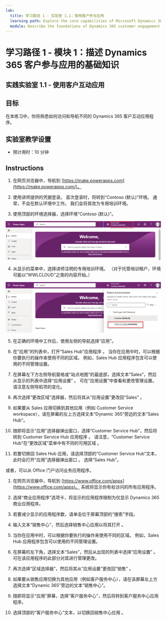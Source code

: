 ```yaml
---
lab:
  title: 学习路径 1 - 实验室 1.1：使用客户参与应用
  learning path: Explore the core capabilities of Microsoft Dynamics 365 customer engagement apps
  module: Describe the foundations of Dynamics 365 customer engagement apps
---
```


学习路径 1 - 模块 1：描述 Dynamics 365 客户参与应用的基础知识
========================

## 实践实验室 1.1 - 使用客户互动应用 

## 目标

在本练习中，你将熟悉如何访问和导航不同的 Dynamics 365 客户互动应用程序。 

## 实验室教学设置

  - 预计用时：10 分钟

## Instructions

1. 在网页浏览器中，导航到 [https://make.powerapps.com](https://make.powerapps.com/)。 

2. 使用讲师提供的凭据登录。 首次登录时，将转到“Contoso (默认)”环境。 通常，不会在默认环境中工作。 我们会将其改为专用培训环境。 

3.  使用顶部的环境选择器，选择环境“Contoso (默认)”。 

![选择环境](media/lab-11-work-with-customer-engagement-apps-01.png)

4. 从显示的菜单中，选择讲师注明的专用培训环境。 （对于托管培训租户，环境可能以“WWLCLOUD”之类的内容开始。）

![验证环境](media/lab-11-work-with-customer-engagement-apps-02.png)

5. 在正确的环境中工作后，使用左侧的导航选择“应用”。 

6. 在“应用”的列表中，打开“Sales Hub”应用程序 。 当你在应用中时，可以根据你要执行的操作来使用不同的区域。 例如，Sales Hub 应用程序包含可以使用的不同管理设置。

7. 在屏幕左下方左侧导航窗格或“站点地图”的最底部，选择文本“Sales”，然后从显示的列表中选择“应用设置”  。 可在“应用设置”中查看和更改管理设置。 请注意左侧导航项的变化。

8. 再次选择“更改区域”选择器，然后将其从“应用设置”更改回“Sales”  。

9. 如果要从 Sales 应用切换到其他应用（例如 Customer Service workspace），请在屏幕的左上方选择文本“Dynamic 365”旁边的文本“Sales Hub”。

10.  随即将显示“应用”选择器弹出窗口，选择“Customer Service Hub”，然后将转到 Customer Service Hub 应用程序  。 请注意，“Customer Service Hub”在“更改区域”菜单中有不同的可用区域 。

11. 若要切换回 Sales Hub 应用，请选择顶部的“Customer Service Hub”文本，此时会打开“应用”选择器弹出窗口  。 选择“Sales Hub”。

或者，可以从 Office 门户访问业务应用程序。 

1. 在网页浏览器中，导航到 [https://www.office.com/apps](https://www.office.com/apps)。 系统将显示你有权访问的所有应用程序。

2. 选择“商业应用程序”选项卡，将显示的应用程序限制为仅显示 Dynamics 365 商业应用程序。

3. 若要减少显示的应用程序数，请单击位于屏幕顶部的“搜索”字段。

4. 输入文本“销售中心”，然后选择销售中心应用以将其打开 。

5. 当你在应用中时，可以根据你要执行的操作来使用不同的区域。 例如，Sales Hub 应用程序包含可以使用的不同管理设置。

6. 在屏幕的左下角，选择文本“Sales”，然后从出现的列表中选择“应用设置” 。 可在该应用程序的此部分对其进行管理更改。

7. 再次选择“区域选择器”，然后将其从“应用设置”更改回“销售” 。

8. 如果要从销售应用切换为其他应用（例如客户服务中心），请在该屏幕左上方选择文本“Dynamic 365”旁边的文本“销售中心”。

9. 随即将显示“应用”屏幕，选择“客户服务中心”，然后将转到客户服务中心应用程序。

10. 选择顶部的“客户服务中心”文本，以切换回销售中心应用 。
